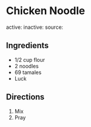 # Chicken Noodle
active: 
inactive: 
source: 
## Ingredients
* 1/2 cup flour
* 2 noodles
* 69 tamales
* Luck
## Directions
1. Mix
2. Pray
